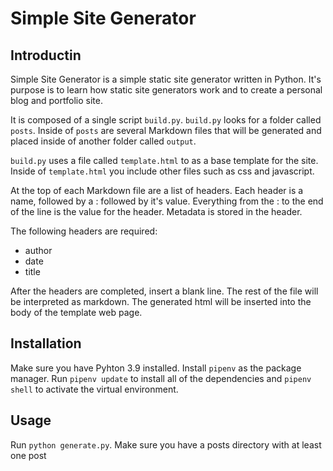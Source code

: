 # Simple Site Generator

## Introductin 
Simple Site Generator is a simple static site generator written 
in Python. It's purpose is to learn how static site generators
work and to create a personal blog and portfolio site. 

It is composed of a single script `build.py`. `build.py`
looks for a folder called `posts`. Inside of `posts` are several
Markdown files that will be generated and placed inside of another
folder called `output`.

`build.py` uses a file called `template.html` to as a base template
for the site. Inside of `template.html` you include other files such as
css and javascript. 

At the top of each Markdown file are a list of headers. Each header is 
a name, followed by a : followed by it's value. Everything from the : to 
the end of the line is the value for the header. Metadata is stored in 
the header. 

The following headers are required: 
* author
* date
* title 

After the headers are completed, insert a blank line. The rest of the file will
be interpreted as markdown. The generated html will be inserted into the 
body of the template web page. 

## Installation 

Make sure you have Pyhton 3.9 installed. Install `pipenv` as the package manager. 
Run `pipenv update` to install all of the dependencies and `pipenv shell` to activate
the virtual environment. 

## Usage
Run `python generate.py`. Make sure you have a posts directory with at least one post